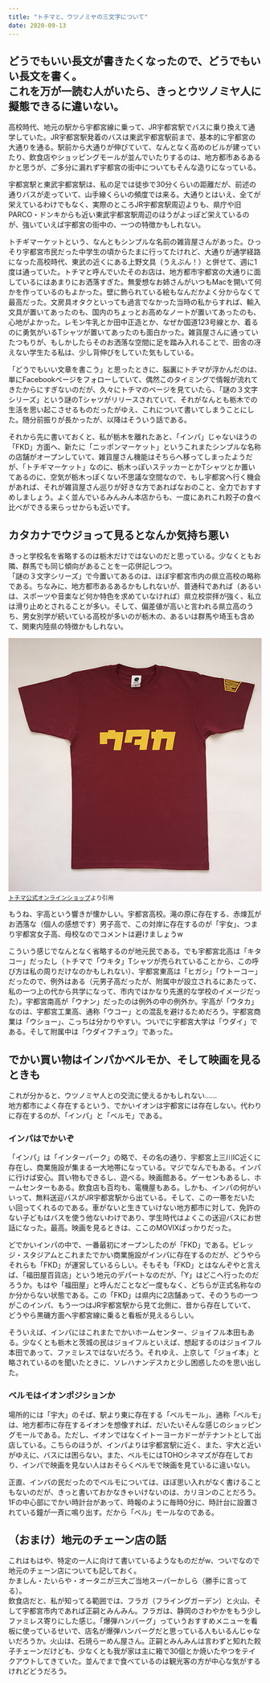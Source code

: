 ```yaml
---
title: "トチマと、ウツノミヤの三文字について"
date: 2020-09-13
---
```


どうでもいい長文が書きたくなったので、どうでもいい長文を書く。  
これを万が一読む人がいたら、きっとウツノミヤ人に擬態できるに違いない。  
---
高校時代、地元の駅から宇都宮線に乗って、JR宇都宮駅でバスに乗り換えて通学していた。JR宇都宮駅発着のバスは東武宇都宮駅前まで、基本的に宇都宮の大通りを通る。駅前から大通りが伸びていて、なんとなく高めのビルが建っていたり、飲食店やショッピングモールが並んでいたりするのは、地方都市あるあるかと思うが、ご多分に漏れず宇都宮の街中についてもそんな造りになっている。  

宇都宮駅と東武宇都宮駅は、私の足では徒歩で30分くらいの距離だが、前述の通りバスが走っていて、山手線くらいの頻度では来る。大通りとはいえ、全てが栄えているわけでもなく、実際のところJR宇都宮駅周辺よりも、県庁や旧PARCO・ドンキからも近い東武宇都宮駅周辺のほうがよっぽど栄えているのが、強いていえば宇都宮の街中の、一つの特徴かもしれない。  

トチギマーケットという、なんともシンプルな名前の雑貨屋さんがあった。ひっそり宇都宮市民だった中学生の頃からたまに行ってたけれど、大通りが通学経路になった高校時代、東武の近くにある上野文具（うえぶん！）と併せて、週に1度は通っていた。トチマと呼んでいたそのお店は、地方都市宇都宮の大通りに面しているにはあまりにお洒落すぎた。無愛想なお姉さんがいつもMacを開いて何かを作っているのもよかった。壁に飾られている絵もなんだかよく分からなくて最高だった。文房具オタクといっても過言でなかった当時の私からすれば、輸入文具が置いてあったのも、国内のちょっとお高めなノートが置いてあったのも、心地がよかった。レモン牛乳とか田中正造とか、なぜか国道123号線とか、着るのに勇気がいるTシャツが置いてあったのも面白かった。雑貨屋さんに通っていたつもりが、もしかしたらそのお洒落な空間に足を踏み入れることで、田舎の冴えない学生たる私は、少し背伸びをしていた気もしている。  

「どうでもいい文章を書こう」と思ったときに、脳裏にトチマが浮かんだのは、単にFacebookページをフォローしていて、偶然このタイミングで情報が流れてきたからにすぎないのだが、久々にトチマのページを見ていたら、「謎の３文字シリーズ」という謎のTシャツがリリースされていて、それがなんとも栃木での生活を思い起こさせるものだったがゆえ、これについて書いてしまうことにした。随分前振りが長かったが、以降はそういう話である。  

それから先に書いておくと、私が栃木を離れたあと、「インパ」じゃないほうの「FKD」方面へ、新たに「ニッポンマーケット」というこれまたシンプルな名称の店舗がオープンしていて、雑貨屋さん機能はそちらへ移ってしまったようだが、「トチギマーケット」なのに、栃木っぽいステッカーとかTシャツとか置いてあるのに、空気が栃木っぽくない不思議な空間なので、もし宇都宮へ行く機会があれば、それが雑貨屋さん巡りが好きな方であればなおのこと、全力でおすすめしましょう。よく並んでいるみんみん本店からも、一度にあれこれ餃子の食べ比べができる来らっせからも近いです。  

## カタカナでウジョって見るとなんか気持ち悪い
きっと学校名を省略するのは栃木だけではないのだと思っている。少なくともお隣、群馬でも同じ傾向があることを一応併記しつつ。  
「謎の３文字シリーズ」で今置いてあるのは、ほぼ宇都宮市内の県立高校の略称である。ちなみに、地方都市あるあるかもしれないが、普通科であれば（あるいは、スポーツや音楽など何か特色を求めていなければ）県立校崇拝が強く、私立は滑り止めとされることが多い。そして、偏差値が高いと言われる県立高のうち、男女別学が続いている高校が多いのが栃木の、あるいは群馬や埼玉も含めて、関東内陸県の特徴かもしれない。  

![utaka.jpg](./utaka.jpg)
<small>[トチマ公式オンラインショップ](https://www.tochigi.market/items/7107074)より引用</small>

もうね、宇高という響きが懐かしい。宇都宮高校。滝の原に存在する、赤煉瓦がお洒落な（個人の感想です）男子高で、この対岸に存在するのが「宇女」、つまり宇都宮女子高、母校なのでコメントは避けましょうw  

こういう感じでなんとなく省略するのが地元民である。でも宇都宮北高は「キタコー」だったし（トチマで「ウキタ」Tシャツが売られていることから、この呼び方は私の周りだけなのかもしれない）、宇都宮東高は「ヒガシ」「ウトーコー」だったので、例外はある（元男子高だったが、附属中が設立されるにあたって、私の一つ上の代から共学になって、市内ではかなり先進的な学校のイメージだった）。宇都宮南高が「ウナン」だったのは例外の中の例外か。宇高が「ウタカ」なのは、宇都宮工業高、通称「ウコー」との混乱を避けるためだろう。宇都宮商業は「ウショー」、こっちは分かりやすい。ついでに宇都宮大学は「ウダイ」である。そして附属中は「ウダイフチュウ」であった。  

## でかい買い物はインパかベルモか、そして映画を見るときも
これが分かると、ウツノミヤ人との交流に使えるかもしれない……  
地方都市によく存在するという、でかいイオンは宇都宮には存在しない。代わりに存在するのが、「インパ」と「ベルモ」である。  

### インパはでかいぞ

「インパ」は「インターパーク」の略で、その名の通り、宇都宮上三川IC近くに存在し、商業施設が集まる一大地帯になっている。マジでなんでもある。インパに行けば安心。買い物もできるし、遊べる。映画館ある。ゲーセンもあるし、ホームセンターもある。飲食店も百均も、電機屋もある。しかも、インパの何がいいって、無料送迎バスがJR宇都宮駅から出ている。そして、この一帯をだいたい回ってくれるのである。車がないと生きていけない地方都市に対して、免許のない子どもはバスを使う他ないわけであり、学生時代はよくこの送迎バスにお世話になった。最高。映画を見るときは、ここのMOVIXばっかりだった。  

どでかいインパの中で、一番最初にオープンしたのが「FKD」である。ビレッジ・スタジアムとこれまたでかい商業施設がインパに存在するのだが、どうやらそれらも「FKD」が運営しているらしい。そもそも「FKD」とはなんぞやと言えば、「福田屋百貨店」という地元のデパートなのだが、「Y」はどこへ行ったのだろうか。もはや「福田屋」と呼んだことなど一度もなく、どちらが正式名称なのか分からない状態である。この「FKD」は県内に2店舗あって、そのうちの一つがこのインパ、もう一つはJR宇都宮駅から見て北側に、昔から存在していて、どうやら黒磯方面へ宇都宮線に乗ると看板が見えるらしい。  

そういえば、インパにはこれまたでかいホームセンター、ジョイフル本田もある。少なくとも栃木と茨城の民はジョイフルといえば、想起するのはジョイフル本田であって、ファミレスではないだろう。それゆえ、上京して「ジョイ本」と略されているのを聞いたときに、ソレハナンデスカと少し困惑したのを思い出した。

### ベルモはイオンポジションか
場所的には「宇大」のそば、駅より東に存在する「ベルモール」、通称「ベルモ」は、地方都市に存在するイオンを想像すれば、だいたいそんな感じのショッピングモールである。ただし、イオンではなくイトーヨーカドーがテナントとして出店している。こちらのほうが、インパよりは宇都宮駅に近く、また、宇大と近いがゆえに、バスには困らない。また、ベルモにはTOHOシネマズが存在しており、インパで映画を見ない人はおそらくベルモで映画を見ているに違いない。  

正直、インパの民だったのでベルモについては、ほぼ思い入れがなく書けることもないのだが、きっと書いておかなきゃいけないのは、カリヨンのことだろう。1Fの中心部にでかい時計台があって、時報のように毎時0分に、時計台に設置されている鐘が一斉に鳴り出す。だから「ベル」モールなのである。  

## （おまけ）地元のチェーン店の話
これはもはや、特定の一人に向けて書いているようなものだがw、ついでなので地元のチェーン店についても記しておく。  
かましん・たいらや・オータニが三大ご当地スーパーかしら（勝手に言ってる）。  
飲食店だと、私が知ってる範囲では、フラガ（フライングガーデン）と火山、そして宇都宮市内であれば正嗣とみんみん。フラガは、静岡のさわやかをもう少しファミレス寄りにした感じ。「爆弾ハンバーグ」っていうおすすめメニューを看板に使っているせいで、店名が爆弾ハンバーグだと思っている人もいるんじゃないだろうか。火山は、石焼らーめん屋さん。正嗣とみんみんは言わずと知れた餃子チェーンだけども、少なくとも我が家は主に箱で30個とか焼いたやつをテイクアウトしてきていた。並んでまで食べているのは観光客の方が中心な気がするけれどどうだろう。